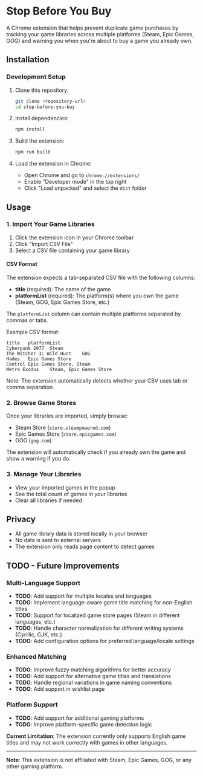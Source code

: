 # Stop Before You Buy

A Chrome extension that helps prevent duplicate game purchases by tracking your game libraries across multiple platforms (Steam, Epic Games, GOG) and warning you when you're about to buy a game you already own.

## Installation

### Development Setup

1. Clone this repository:

   ```bash
   git clone <repository-url>
   cd stop-before-you-buy
   ```

2. Install dependencies:

   ```bash
   npm install
   ```

3. Build the extension:

   ```bash
   npm run build
   ```

4. Load the extension in Chrome:
   - Open Chrome and go to `chrome://extensions/`
   - Enable "Developer mode" in the top right
   - Click "Load unpacked" and select the `dist` folder

## Usage

### 1. Import Your Game Libraries

1. Click the extension icon in your Chrome toolbar
2. Click "Import CSV File"
3. Select a CSV file containing your game library

#### CSV Format

The extension expects a tab-separated CSV file with the following columns:

- **title** (required): The name of the game
- **platformList** (required): The platform(s) where you own the game (Steam, GOG, Epic Games Store, etc.)

The `platformList` column can contain multiple platforms separated by commas or tabs.

Example CSV format:

```csv
title	platformList
Cyberpunk 2077	Steam
The Witcher 3: Wild Hunt	GOG
Hades	Epic Games Store
Control	Epic Games Store, Steam
Metro Exodus	Steam, Epic Games Store
```

Note: The extension automatically detects whether your CSV uses tab or comma separation.

### 2. Browse Game Stores

Once your libraries are imported, simply browse:

- Steam Store (`store.steampowered.com`)
- Epic Games Store (`store.epicgames.com`)
- GOG (`gog.com`)

The extension will automatically check if you already own the game and show a warning if you do.

### 3. Manage Your Libraries

- View your imported games in the popup
- See the total count of games in your libraries
- Clear all libraries if needed

## Privacy

- All game library data is stored locally in your browser
- No data is sent to external servers
- The extension only reads page content to detect games

## TODO - Future Improvements

### Multi-Language Support

- **TODO**: Add support for multiple locales and languages
- **TODO**: Implement language-aware game title matching for non-English titles
- **TODO**: Support for localized game store pages (Steam in different languages, etc.)
- **TODO**: Handle character normalization for different writing systems (Cyrillic, CJK, etc.)
- **TODO**: Add configuration options for preferred language/locale settings

### Enhanced Matching

- **TODO**: Improve fuzzy matching algorithms for better accuracy
- **TODO**: Add support for alternative game titles and translations
- **TODO**: Handle regional variations in game naming conventions
- **TODO**: Add support in wishlist page

### Platform Support

- **TODO**: Add support for additional gaming platforms
- **TODO**: Improve platform-specific game detection logic

**Current Limitation**: The extension currently only supports English game titles and may not work correctly with games in other languages.

---

**Note**: This extension is not affiliated with Steam, Epic Games, GOG, or any other gaming platform.
